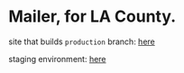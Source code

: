 # Mailer, for LA County.

site that builds `production` branch: [here](https://emaillosangeles.netlify.app)

staging environment: [here](https://la-mailer-stage.netlify.app)
